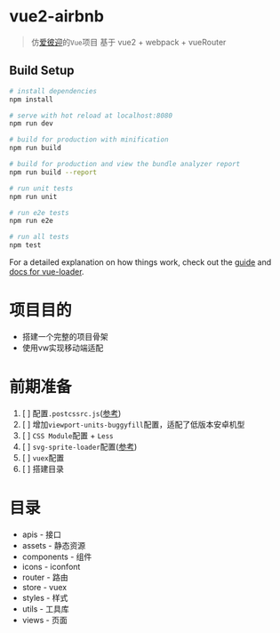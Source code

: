 # vue2-airbnb

> 仿[爱彼迎](https://www.airbnb.cn/)的`Vue`项目
> 基于 vue2 + webpack + vueRouter

## Build Setup

``` bash
# install dependencies
npm install

# serve with hot reload at localhost:8080
npm run dev

# build for production with minification
npm run build

# build for production and view the bundle analyzer report
npm run build --report

# run unit tests
npm run unit

# run e2e tests
npm run e2e

# run all tests
npm test
```

For a detailed explanation on how things work, check out the [guide](http://vuejs-templates.github.io/webpack/) and [docs for vue-loader](http://vuejs.github.io/vue-loader).

# 项目目的
* 搭建一个完整的项目骨架
* 使用vw实现移动端适配

# 前期准备
1. [ ] 配置`.postcssrc.js`([参考](https://segmentfault.com/a/1190000014185590#articleHeader8))
2. [ ] 增加`viewport-units-buggyfill`配置，适配了低版本安卓机型
3. [ ] `CSS Module`配置 + `Less`
4. [ ] `svg-sprite-loader`配置([参考](https://www.jianshu.com/p/4a03e297c2f0))
5. [ ] `vuex`配置
6. [ ] 搭建目录

# 目录
* apis - 接口
* assets - 静态资源
* components - 组件
* icons - iconfont
* router - 路由
* store - vuex
* styles - 样式
* utils - 工具库
* views - 页面